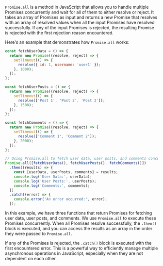 `Promise.all` is a method in JavaScript that allows you to handle multiple Promises concurrently and wait for all of them to either resolve or reject. It takes an array of Promises as input and returns a new Promise that resolves with an array of resolved values when all the input Promises have resolved successfully. If any of the input Promises is rejected, the resulting Promise is rejected with the first rejection reason encountered.

Here's an example that demonstrates how `Promise.all` works:

```javascript
const fetchUserData = () => {
  return new Promise((resolve, reject) => {
    setTimeout(() => {
      resolve({ id: 1, username: 'user1' });
    }, 1000);
  });
};

const fetchUserPosts = () => {
  return new Promise((resolve, reject) => {
    setTimeout(() => {
      resolve(['Post 1', 'Post 2', 'Post 3']);
    }, 1500);
  });
};

const fetchComments = () => {
  return new Promise((resolve, reject) => {
    setTimeout(() => {
      resolve(['Comment 1', 'Comment 2']);
    }, 2000);
  });
};

// Using Promise.all to fetch user data, user posts, and comments concurrently
Promise.all([fetchUserData(), fetchUserPosts(), fetchComments()])
  .then((results) => {
    const [userData, userPosts, comments] = results;
    console.log('User Data:', userData);
    console.log('User Posts:', userPosts);
    console.log('Comments:', comments);
  })
  .catch((error) => {
    console.error('An error occurred:', error);
  });
```

In this example, we have three functions that return Promises for fetching user data, user posts, and comments. We use `Promise.all` to execute these Promises concurrently. When all Promises resolve successfully, the `.then()` block is executed, and you can access the results as an array in the order they were passed to `Promise.all`.

If any of the Promises is rejected, the `.catch()` block is executed with the first encountered error. This is a powerful way to efficiently manage multiple asynchronous operations in JavaScript, especially when they are not dependent on each other.
